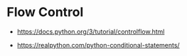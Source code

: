 # Flow Control

* https://docs.python.org/3/tutorial/controlflow.html

* https://realpython.com/python-conditional-statements/

